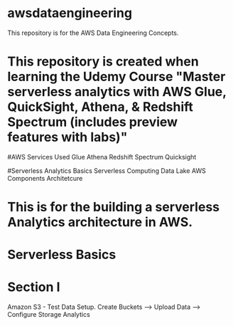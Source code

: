 # awsdataengineering
This repository is for the AWS Data Engineering Concepts.

# This repository is created when learning the Udemy Course "Master serverless analytics with AWS Glue, QuickSight, Athena, & Redshift Spectrum (includes preview features with labs)"


#AWS Services Used
Glue
Athena
Redshift Spectrum
Quicksight

#Serverless Analytics Basics
Serverless Computing
    Data Lake
        AWS Components
            Architetcure


# This is for the building a serverless Analytics architecture in AWS.

# Serverless Basics

# Section I
Amazon S3 - Test Data Setup.
Create Buckets --> Upload Data --> Configure Storage Analytics

